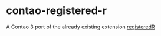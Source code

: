 contao-registered-r
=======================

A Contao 3 port of the already existing extension [registeredR](https://contao.org/de/extension-list/view/registeredR.html)